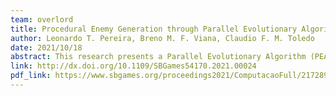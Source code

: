 ```yaml
---
team: overlord
title: Procedural Enemy Generation through Parallel Evolutionary Algorithm
author: Leonardo T. Pereira, Breno M. F. Viana, Claudio F. M. Toledo
date: 2021/10/18
abstract: This research presents a Parallel Evolutionary Algorithm (PEA) that generates enemies with diverse characteristics, such as the enemy's health, weapons, and movement. Our PEA aims to create enemies matching their difficulty degrees with the difficulty goal given as input parameter. We designed our algorithm in this way to be future used in an online adaptive generation system. We experimented with a set of generated enemies with an Action-Adventure game prototype as a testbed. The results show that players evaluated our approach positively, successfully creating enemies considered easy, medium, or hard to face, as defined by their original fitness' target value. Besides, the players found the game fun to play for all difficulty levels played, and the perceived challenge rose as the PEA fitness was higher. In terms of performance results, our PEA converged into the input solution in less than a second for most cases, denoting its future use in online adaptive applications.
link: http://dx.doi.org/10.1109/SBGames54170.2021.00024
pdf_link: https://www.sbgames.org/proceedings2021/ComputacaoFull/217289.pdf
---
```


